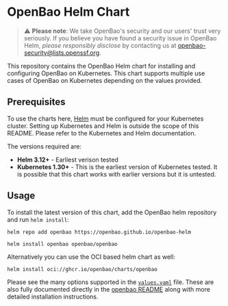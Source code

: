 # OpenBao Helm Chart

> :warning: **Please note**: We take OpenBao's security and our users' trust very seriously. If
> you believe you have found a security issue in OpenBao Helm, _please responsibly disclose_
> by contacting us at [openbao-security@lists.openssf.org](mailto:openbao-security@lists.openssf.org).

This repository contains the OpenBao Helm chart for installing
and configuring OpenBao on Kubernetes. This chart supports multiple use
cases of OpenBao on Kubernetes depending on the values provided.

## Prerequisites

To use the charts here, [Helm](https://helm.sh/) must be configured for your
Kubernetes cluster. Setting up Kubernetes and Helm is outside the scope of
this README. Please refer to the Kubernetes and Helm documentation.

The versions required are:

- **Helm 3.12+** - Earliest verison tested
- **Kubernetes 1.30+** - This is the earliest version of Kubernetes tested.
  It is possible that this chart works with earlier versions but it is
  untested.

## Usage

To install the latest version of this chart, add the OpenBao helm repository and run `helm install`:

```console
helm repo add openbao https://openbao.github.io/openbao-helm

helm install openbao openbao/openbao
```

Alternatively you can use the OCI based helm chart as well:

```
helm install oci://ghcr.io/openbao/charts/openbao
```

Please see the many options supported in the [`values.yaml`](./charts/openbao/values.yaml) file. These are also fully documented directly in the [openbao README](./charts/openbao/README.md) along with more detailed installation instructions.
